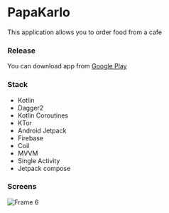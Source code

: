 # PapaKarlo
This application allows you to order food from a cafe

### Release
You can download app from [Google Play](https://play.google.com/store/apps/details?id=com.bunbeuaty.papakarlo)

### Stack
- Kotlin
- Dagger2
- Kotlin Coroutines
- KTor
- Android Jetpack
- Firebase
- Coil
- MVVM
- Single Activity
- Jetpack compose

### Screens
![Frame 6](https://user-images.githubusercontent.com/36783631/154862970-e4ebb424-c724-444b-a057-5f0b73e261d6.jpg)
